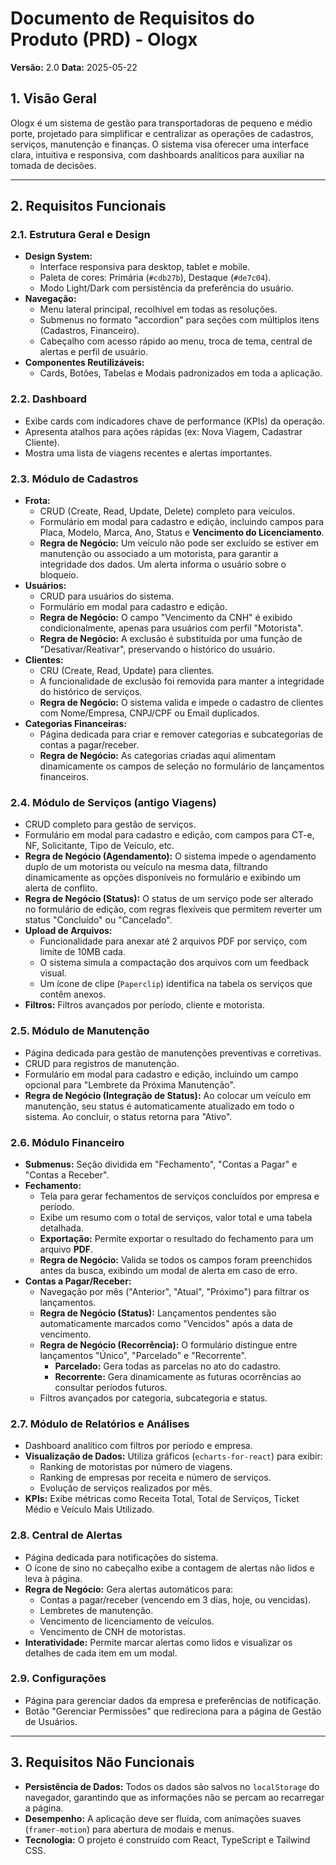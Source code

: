 # Documento de Requisitos do Produto (PRD) - Ologx

**Versão:** 2.0
**Data:** 2025-05-22

## 1. Visão Geral

Ologx é um sistema de gestão para transportadoras de pequeno e médio porte, projetado para simplificar e centralizar as operações de cadastros, serviços, manutenção e finanças. O sistema visa oferecer uma interface clara, intuitiva e responsiva, com dashboards analíticos para auxiliar na tomada de decisões.

---

## 2. Requisitos Funcionais

### 2.1. Estrutura Geral e Design

-   **Design System:**
    -   Interface responsiva para desktop, tablet e mobile.
    -   Paleta de cores: Primária (`#cdb27b`), Destaque (`#de7c04`).
    -   Modo Light/Dark com persistência da preferência do usuário.
-   **Navegação:**
    -   Menu lateral principal, recolhível em todas as resoluções.
    -   Submenus no formato "accordion" para seções com múltiplos itens (Cadastros, Financeiro).
    -   Cabeçalho com acesso rápido ao menu, troca de tema, central de alertas e perfil de usuário.
-   **Componentes Reutilizáveis:**
    -   Cards, Botões, Tabelas e Modais padronizados em toda a aplicação.

### 2.2. Dashboard

-   Exibe cards com indicadores chave de performance (KPIs) da operação.
-   Apresenta atalhos para ações rápidas (ex: Nova Viagem, Cadastrar Cliente).
-   Mostra uma lista de viagens recentes e alertas importantes.

### 2.3. Módulo de Cadastros

-   **Frota:**
    -   CRUD (Create, Read, Update, Delete) completo para veículos.
    -   Formulário em modal para cadastro e edição, incluindo campos para Placa, Modelo, Marca, Ano, Status e **Vencimento do Licenciamento**.
    -   **Regra de Negócio:** Um veículo não pode ser excluído se estiver em manutenção ou associado a um motorista, para garantir a integridade dos dados. Um alerta informa o usuário sobre o bloqueio.
-   **Usuários:**
    -   CRUD para usuários do sistema.
    -   Formulário em modal para cadastro e edição.
    -   **Regra de Negócio:** O campo "Vencimento da CNH" é exibido condicionalmente, apenas para usuários com perfil "Motorista".
    -   **Regra de Negócio:** A exclusão é substituída por uma função de "Desativar/Reativar", preservando o histórico do usuário.
-   **Clientes:**
    -   CRU (Create, Read, Update) para clientes.
    -   A funcionalidade de exclusão foi removida para manter a integridade do histórico de serviços.
    -   **Regra de Negócio:** O sistema valida e impede o cadastro de clientes com Nome/Empresa, CNPJ/CPF ou Email duplicados.
-   **Categorias Financeiras:**
    -   Página dedicada para criar e remover categorias e subcategorias de contas a pagar/receber.
    -   **Regra de Negócio:** As categorias criadas aqui alimentam dinamicamente os campos de seleção no formulário de lançamentos financeiros.

### 2.4. Módulo de Serviços (antigo Viagens)

-   CRUD completo para gestão de serviços.
-   Formulário em modal para cadastro e edição, com campos para CT-e, NF, Solicitante, Tipo de Veículo, etc.
-   **Regra de Negócio (Agendamento):** O sistema impede o agendamento duplo de um motorista ou veículo na mesma data, filtrando dinamicamente as opções disponíveis no formulário e exibindo um alerta de conflito.
-   **Regra de Negócio (Status):** O status de um serviço pode ser alterado no formulário de edição, com regras flexíveis que permitem reverter um status "Concluído" ou "Cancelado".
-   **Upload de Arquivos:**
    -   Funcionalidade para anexar até 2 arquivos PDF por serviço, com limite de 10MB cada.
    -   O sistema simula a compactação dos arquivos com um feedback visual.
    -   Um ícone de clipe (`Paperclip`) identifica na tabela os serviços que contêm anexos.
-   **Filtros:** Filtros avançados por período, cliente e motorista.

### 2.5. Módulo de Manutenção

-   Página dedicada para gestão de manutenções preventivas e corretivas.
-   CRUD para registros de manutenção.
-   Formulário em modal para cadastro e edição, incluindo um campo opcional para "Lembrete da Próxima Manutenção".
-   **Regra de Negócio (Integração de Status):** Ao colocar um veículo em manutenção, seu status é automaticamente atualizado em todo o sistema. Ao concluir, o status retorna para "Ativo".

### 2.6. Módulo Financeiro

-   **Submenus:** Seção dividida em "Fechamento", "Contas a Pagar" e "Contas a Receber".
-   **Fechamento:**
    -   Tela para gerar fechamentos de serviços concluídos por empresa e período.
    -   Exibe um resumo com o total de serviços, valor total e uma tabela detalhada.
    -   **Exportação:** Permite exportar o resultado do fechamento para um arquivo **PDF**.
    -   **Regra de Negócio:** Valida se todos os campos foram preenchidos antes da busca, exibindo um modal de alerta em caso de erro.
-   **Contas a Pagar/Receber:**
    -   Navegação por mês ("Anterior", "Atual", "Próximo") para filtrar os lançamentos.
    -   **Regra de Negócio (Status):** Lançamentos pendentes são automaticamente marcados como "Vencidos" após a data de vencimento.
    -   **Regra de Negócio (Recorrência):** O formulário distingue entre lançamentos "Único", "Parcelado" e "Recorrente".
        -   **Parcelado:** Gera todas as parcelas no ato do cadastro.
        -   **Recorrente:** Gera dinamicamente as futuras ocorrências ao consultar períodos futuros.
    -   Filtros avançados por categoria, subcategoria e status.

### 2.7. Módulo de Relatórios e Análises

-   Dashboard analítico com filtros por período e empresa.
-   **Visualização de Dados:** Utiliza gráficos (`echarts-for-react`) para exibir:
    -   Ranking de motoristas por número de viagens.
    -   Ranking de empresas por receita e número de serviços.
    -   Evolução de serviços realizados por mês.
-   **KPIs:** Exibe métricas como Receita Total, Total de Serviços, Ticket Médio e Veículo Mais Utilizado.

### 2.8. Central de Alertas

-   Página dedicada para notificações do sistema.
-   O ícone de sino no cabeçalho exibe a contagem de alertas não lidos e leva à página.
-   **Regra de Negócio:** Gera alertas automáticos para:
    -   Contas a pagar/receber (vencendo em 3 dias, hoje, ou vencidas).
    -   Lembretes de manutenção.
    -   Vencimento de licenciamento de veículos.
    -   Vencimento de CNH de motoristas.
-   **Interatividade:** Permite marcar alertas como lidos e visualizar os detalhes de cada item em um modal.

### 2.9. Configurações

-   Página para gerenciar dados da empresa e preferências de notificação.
-   Botão "Gerenciar Permissões" que redireciona para a página de Gestão de Usuários.

---

## 3. Requisitos Não Funcionais

-   **Persistência de Dados:** Todos os dados são salvos no `localStorage` do navegador, garantindo que as informações não se percam ao recarregar a página.
-   **Desempenho:** A aplicação deve ser fluida, com animações suaves (`framer-motion`) para abertura de modais e menus.
-   **Tecnologia:** O projeto é construído com React, TypeScript e Tailwind CSS.
